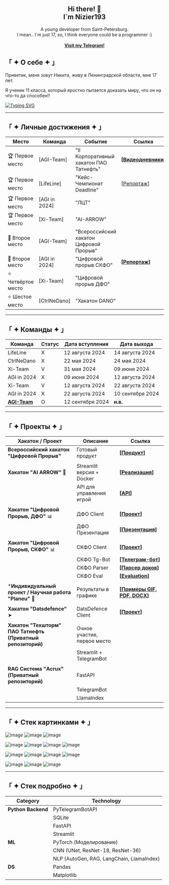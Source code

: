 <!-- Improved compatibility of back to top link: See: https://github.com/othneildrew/Best-README-Template/pull/73 -->
<!--
*** Thanks for checking out the Best-README-Template. If you have a suggestion
*** that would make this better, please fork the repo and create a pull request
*** or simply open an issue with the tag "enhancement".
*** Don't forget to give the project a star!
*** Thanks again! Now go create something AMAZING! :D
-->



<!-- PROJECT SHIELDS -->
<!--
*** I'm using markdown "reference style" links for readability.
*** Reference links are enclosed in brackets [ ] instead of parentheses ( ).
*** See the bottom of this document for the declaration of the reference variables
*** for contributors-url, forks-url, etc. This is an optional, concise syntax you may use.
*** https://www.markdownguide.org/basic-syntax/#reference-style-links
-->


<!-- PROJECT LOGO -->
<br />
<div align="center">

  <h2 align="center">Hi there! 👋 <br />I`m Nizier193</h2>

  <p align="center">
    A young developer from Saint-Petersburg.<br />
    I mean.. I`m just 17, so, I think everyone could be a programmer :)
    <br />
    <br />
    <a href="https://web.telegram.org/k/#@nizier_posts"><strong>Visit my Telegram!</strong></a>
    <br />
  </p>
</div>

<!-- ABOUT THE PROJECT -->
## 「 ✦ О себе ✦ 」
Приветик, меня зовут Никита, живу в Ленинградской области, мне 17 лет.

Я ученик 11 класса, который яростно пытается доказать миру, что он на что-то да способен!!

[![Typing SVG](https://readme-typing-svg.herokuapp.com?color=%2336BCF7&lines=Coding+is+cool+but+freaking+hard)](https://git.io/typing-svg)

---
## 「 ✦ Личные достижения ✦ 」

| Место         | Команда          | Событие                                                        | Ссылка                                                                 |
|---------------|------------------|----------------------------------------------------------------|------------------------------------------------------------------------|
| 🏆 Первое место | [AGI-Team]      | "II Корпоративный хакатон ПАО Татнефть"                      | **[[Видеодневники](https://kss.tatneft.ru/docs/pub/55aee85ceab51e8b4daaeafd0caf8382/default/?session=expired&path=%2F%D0%92%D0%B8%D0%B4%D0%B5%D0%BE%D0%B4%D0%BD%D0%B5%D0%B2%D0%BD%D0%B8%D0%BA%D0%B8%2F)]** |
| 🏆 Первое место | [LifeLine]      | "Кейс-Чемпионат Deadline"                                    | [[Репортаж](https://ren.tv/news/v-rossii/1210751-podvedeny-itogi-pervogo-keis-chempionata-deadline)] |
| 🏆 Первое место | [AGI in 2024]   | "ЛЦТ"                                                        |                                                                        |
| 🏆 Первое место | [Xi-Team]       | "AI-ARROW"                                                   |                                                                        |
| 🥈 Второе место | [AGI-Team]      | "Всероссийский хакатон Цифровой Прорыв"                      |                                                                        |
| 🥈 Второе место | [AGI in 2024]   | "Цифровой прорыв СКФО"                                      | **[[Репортаж](https://vk.com/video-226111401_456239042)]**          |
| ⭐ Четвёртое место | [Xi-Team]      | "Цифровой прорыв ДФО"                                       |                                                                        |
| ⭐ Шестое место  | [CtrlNeDano]    | "Хакатон DANO"                                              |                                                                        |

---
## 「 ✦ Команды ✦ 」

| Команда         | Статус | Дата вступления | Дата выхода       |
|------------------|--------|------------------|-------------------|
| LifeLine         | X      | 12 августа 2024  | 14 августа 2024   |
| CtrlNeDano       | X      | 22 мая 2024      | 24 мая 2024       |
| Xi-Team          | V      | 31 мая 2024      | 09 июня 2024      |
| AGI in 2024      | X      | 09 июня 2024     | 12 августа 2024   |
| Xi-Team          | V      | 12 августа 2024  | 22 августа 2024   |
| AGI in 2024      | X      | 22 августа 2024  | 10 сентября 2024   |
| **[AGI-Team](https://github.com/agi-team-ru)** | O      | 12 сентября 2024 | **н.в.**         |

---
## 「 ✦ Проекты ✦ 」
| Хакатон / Проект                                      | Описание                                                                                          | Ссылка                                                                                                      |
|------------------------------------------------------|---------------------------------------------------------------------------------------------------|-------------------------------------------------------------------------------------------------------------|
| **Всероссийский хакатон "Цифровой Прорыв"**          | Готовый продукт                                                                                  | **[[Продукт](https://github.com/agi-team-ru/viral-clip-maker)]**                                        |
|                                                      |                                                                                                   |                                                                                                             |
| **Хакатон "AI ARROW"** 🏹                           | Streamlit версия + Docker                                                                          | **[[Реализация](https://github.com/Nizier193/dnd-aiarrow-llm)]**                                        |
|                                                      | API для управления игрой                                                                          | **[[API](https://github.com/Nizier193/dnd-aiarrow-llm/tree/master/services/controle_game_api)]**        |
|                                                      |                                                                                                   |                                                                                                             |
| **Хакатон "Цифровой Прорыв, ДФО"** 📊                | ДФО Client                                                                                       | **[[Проект](https://github.com/Nizier193/DFO_HackItON)]**                                                |
|                                                      | ДФО Презентация                                                                                  | **[[Презентация](https://github.com/Nizier193/cp24-dfo-client/blob/master/Генерация%20визуальной%20поддержки.pptx)]** |
|                                                      |                                                                                                   |                                                                                                             |
| **Хакатон "Цифровой Прорыв, СКФО"** 📊               | СКФО Client                                                                                      | **[[Проект](https://github.com/idashevskii/cp-24-skfo)]**                                               |
|                                                      | СКФО Tg-Bot                                                                                     | **[[Телеграм-бот](https://github.com/Nizier193/cp-24-skfo-tg-bot)]**                                   |
|                                                      | СКФО Parser                                                                                     | **[[Парсер доков](https://github.com/Nizier193/cp-24-skfo-parser)]**                                    |
|                                                      | СКФО Eval                                                                                       | **[[Evaluation](https://github.com/bukhanka/cp-24-skfo-gen_ans_eval)]**                                  |
|                                                      |                                                                                                   |                                                                                                             |
| ***Индивидуальный проект / Научная работа "Planeu" 🍃** | Результаты в графике                                                                             | **[[Примеры GIF, PDF, DOCX](https://github.com/Nizier193/planeu-project)]**                              |
|                                                      |                                                                                                   |                                                                                                             |
| **Хакатон "Datsdefence"** ➤                         | DatsDefence Client                                                                                | **[[Проект](https://github.com/Nizier193/datsdefence-12-07)]**                                          |
|                                                      |                                                                                                   |                                                                                                             |
| **Хакатон "Техшторм" ПАО Татнефть (Приватный репозиторий)** | Очное участие, первое место                                                                       |                                                                                                             |
|                                                      | Streamlit + TelegramBot                                                                          |                                                                                                             |
|                                                      |                                                                                                   |                                                                                                             |
| **RAG Система "Acrux" (Приватный репозиторий)**      | FastAPI                                                                                          |                                                                                                             |
|                                                      | TelegramBot                                                                                      |                                                                                                             |
|                                                      | LlamaIndex                                                                                      |                                                                                                             |

---

## 「 ✦ Стек картинками ✦ 」
![image](https://img.shields.io/badge/PyCharm-000000.svg?&style=for-the-badge&logo=PyCharm&logoColor=white)
![image](https://img.shields.io/badge/VSCode-0078D4?style=for-the-badge&logo=visual%20studio%20code&logoColor=white)
![image](https://img.shields.io/badge/Notepad++-90E59A.svg?style=for-the-badge&logo=notepad%2B%2B&logoColor=black)

![image](https://img.shields.io/badge/Python-FFD43B?style=for-the-badge&logo=python&logoColor=blue)
![image](https://img.shields.io/badge/Sqlite-003B57?style=for-the-badge&logo=sqlite&logoColor=white)
![image](https://img.shields.io/badge/Django-092E20?style=for-the-badge&logo=django&logoColor=green)
![image](https://img.shields.io/badge/Docker-2CA5E0?style=for-the-badge&logo=docker&logoColor=white)

![image](https://img.shields.io/badge/Numpy-777BB4?style=for-the-badge&logo=numpy&logoColor=white)
![image](https://img.shields.io/badge/Pandas-2C2D72?style=for-the-badge&logo=pandas&logoColor=white)
![image](https://img.shields.io/badge/PyTorch-EE4C2C?style=for-the-badge&logo=pytorch&logoColor=white)
![image](https://img.shields.io/badge/Colab-F9AB00?style=for-the-badge&logo=googlecolab&color=525252)

![image](https://img.shields.io/badge/ChatGPT-74aa9c?style=for-the-badge&logo=openai&logoColor=white)
![image](https://img.shields.io/badge/Gemini-8E75B2?style=for-the-badge&logo=googlebard&logoColor=fff)
![image](https://img.shields.io/badge/github%20copilot-000000?style=for-the-badge&logo=githubcopilot&logoColor=white)

---

## 「 ✦ Стек подробно ✦ 」
     
| **Category**       | **Technology**            |
|--------------------|---------------------------|
| **Python Backend**  | PyTelegramBotAPI          |
|                    | SQLite                    |
|                    | FastAPI                   |
|                    | Streamlit                 |
| **ML**             | PyTorch (Моделирование)   |
|                    | CNN (UNet, ResNet-18, ResNet-36) |
|                    | NLP (AutoGen, RAG, LangChain, LlamaIndex) |
| **DS**             | Pandas                    |
|                    | Matplotlib                |
